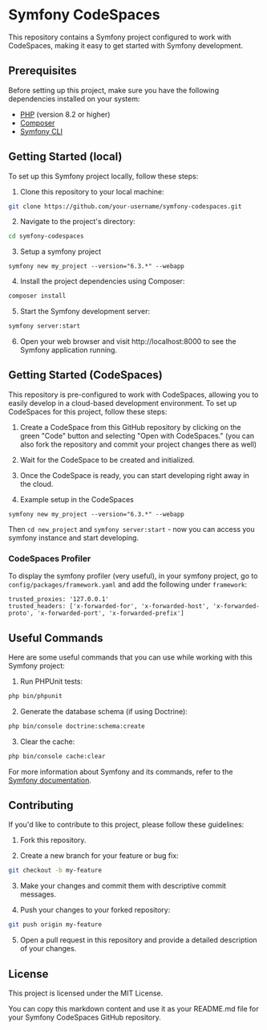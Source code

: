 # Symfony CodeSpaces

This repository contains a Symfony project configured to work with CodeSpaces, making it easy to get started with Symfony development.

## Prerequisites

Before setting up this project, make sure you have the following dependencies installed on your system:

- [PHP](https://www.php.net/) (version 8.2 or higher)
- [Composer](https://getcomposer.org/)
- [Symfony CLI](https://symfony.com/download)

## Getting Started (local)

To set up this Symfony project locally, follow these steps:

1. Clone this repository to your local machine:

```bash
git clone https://github.com/your-username/symfony-codespaces.git
```

2. Navigate to the project's directory:

```bash
cd symfony-codespaces
```

3. Setup a symfony project
```
symfony new my_project --version="6.3.*" --webapp
```

4. Install the project dependencies using Composer:
```bash
composer install
```

5. Start the Symfony development server:
```bash
symfony server:start
```

6. Open your web browser and visit http://localhost:8000 to see the Symfony application running.

## Getting Started (CodeSpaces)
This repository is pre-configured to work with CodeSpaces, allowing you to easily develop in a cloud-based development environment. To set up CodeSpaces for this project, follow these steps:

1. Create a CodeSpace from this GitHub repository by clicking on the green "Code" button and selecting "Open with CodeSpaces."
(you can also fork the repository and commit your project changes there as well)

3. Wait for the CodeSpace to be created and initialized.

4. Once the CodeSpace is ready, you can start developing right away in the cloud.

5. Example setup in the CodeSpaces
```
symfony new my_project --version="6.3.*" --webapp
```
Then `cd new_project` and `symfony server:start` - now you can access you symfony instance and start developing.

### CodeSpaces Profiler
To display the symfony profiler (very useful), in your symfony project, go to `config/packages/framework.yaml` and add the following under `framework`:
```
trusted_proxies: '127.0.0.1'
trusted_headers: ['x-forwarded-for', 'x-forwarded-host', 'x-forwarded-proto', 'x-forwarded-port', 'x-forwarded-prefix']
```

## Useful Commands
Here are some useful commands that you can use while working with this Symfony project:

1. Run PHPUnit tests:
```bash
php bin/phpunit
```

2. Generate the database schema (if using Doctrine):
```bash
php bin/console doctrine:schema:create
```

3. Clear the cache:
```bash
php bin/console cache:clear
```

For more information about Symfony and its commands, refer to the [Symfony documentation](https://symfony.com/doc/current/index.html).

## Contributing
If you'd like to contribute to this project, please follow these guidelines:

1. Fork this repository.

2. Create a new branch for your feature or bug fix:
```bash
git checkout -b my-feature
```

3. Make your changes and commit them with descriptive commit messages.

4. Push your changes to your forked repository:
```bash
git push origin my-feature
```

5. Open a pull request in this repository and provide a detailed description of your changes.

## License
This project is licensed under the MIT License.

You can copy this markdown content and use it as your README.md file for your Symfony CodeSpaces GitHub repository.
